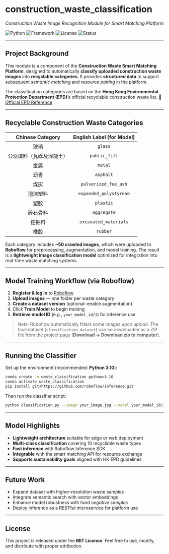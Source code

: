 # **construction_waste_classification**

*Construction Waste Image Recognition Module for Smart Matching Platform*

![Python](https://img.shields.io/badge/Python-3.10-blue.svg)
![Framework](https://img.shields.io/badge/Framework-Roboflow-orange.svg)
![License](https://img.shields.io/badge/License-MIT-green.svg)
![Status](https://img.shields.io/badge/Status-Prototype-yellow.svg)

---

## **Project Background**

This module is a component of the **Construction Waste Smart Matching Platform**, designed to automatically **classify uploaded construction waste images** into **recyclable categories**.
It provides **structured data** to support subsequent *semantic matching* and *resource pairing* in the platform.

The classification categories are based on the **Hong Kong Environmental Protection Department (EPD)**’s official recyclable construction waste list.
🔗 [Official EPD Reference](https://www.epd.gov.hk/epd/misc/cdm/b5_products1.htm)

---

## **Recyclable Construction Waste Categories**

| **Chinese Category** | **English Label (for Model)** |
| :------------------: | :---------------------------: |
|          玻璃          |            `glass`            |
|     公众填料（瓦砾及混凝土）     |         `public_fill`         |
|          金属          |            `metal`            |
|          沥青          |           `asphalt`           |
|          煤灰          |      `pulverized_fue_ash`     |
|         泡沫塑料         |     `expanded_polystyrene`    |
|          塑胶          |           `plastic`           |
|         碎石骨料         |          `aggregate`          |
|          挖掘料         |     `excavated_materials`     |
|          橡胶          |            `rubber`           |


Each category includes **~50 crawled images**, which were uploaded to **Roboflow** for preprocessing, augmentation, and model training.
The result is a **lightweight image classification model** optimized for integration into real-time waste matching systems.

---

## **Model Training Workflow (via Roboflow)**

1. **Register & log in** to [Roboflow](https://roboflow.com)
2. **Upload images** — one folder per waste category
3. **Create a dataset version** (optional: enable augmentation)
4. Click **Train Model** to begin training
5. **Retrieve model ID** (e.g., `your_model_id/1`) for inference use

> *Note:* Roboflow automatically filters some images upon upload.
> The final dataset (`classification_dataset`) can be downloaded as a ZIP file from the project page (**Download → Download zip to computer**).

---

## **Running the Classifier**

Set up the environment (recommended: **Python 3.10**):

```bash
conda create -n waste_classification python=3.10
conda activate waste_classification
pip install git+https://github.com/roboflow/inference.git
```

Then run the classifier script:

```bash
python classification.py --image your_image.jpg --model your_model_id/1
```

---

## **Model Highlights**

* **Lightweight architecture** suitable for edge or web deployment
* **Multi-class classification** covering 10 recyclable waste types
* **Fast inference** with Roboflow Inference SDK
* **Integrable** with the smart matching API for resource exchange
* **Supports sustainability goals** aligned with HK EPD guidelines

---

## **Future Work**

* Expand dataset with higher-resolution waste samples
* Integrate semantic search with vector embeddings
* Enhance model robustness with *hard negative samples*
* Deploy inference as a RESTful microservice for platform use

---

## **License**

This project is released under the **MIT License**.
Feel free to use, modify, and distribute with proper attribution.
